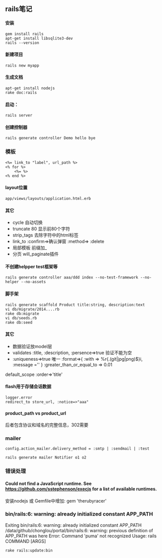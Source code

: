 rails笔记
-----------------
#### 安装
	gem install rails
	apt-get install libsqlite3-dev
	rails --version

#### 新建项目
	rails new myapp

#### 生成文档
	apt-get install nodejs
	rake doc:rails

#### 启动：
	rails server

#### 创建控制器
	rails generate controller Demo hello bye

### 模板
	<%= link_to "label", url_path %>
	<% for %>
		<%= %>
	<% end %>
#### layout位置
	app/views/layouts/application.html.erb
#### 其它
 * cycle 自动切换
 * truncate 80 显示前80个字符 
 * strip_tags 去除字符中的html标签
 * link_to :confirm=>确认弹窗 :method=> :delete
 * 局部模板 前缀加_
 * 分页 will_paginate插件

#### 不创建helpper test框架等
	rails generate controller aaa/ddd index --no-test-framework --no-helper --no-assets

#### 脚手架
	rails generate scaffold Product title:string, description:text
	vi db/migrate/2014....rb
	rake db:migrate
	vi db/seeds.rb
	rake db:seed

#### 其它
 * 数据验证放model层
 * validates :title, :description, :persence=>true 验证不能为空
 * :uniqueness=>true 唯一
:format=>{
:with => %r{\.(git|jpg|png)$}i,
:message =''
}
:greater_than_or_equal_to => 0.01

default_scope :order=>'title'


#### flash用于存储会话数据
	logger.error
	redirect_to store_url, :notice=>"aaa"


#### product_path vs product_url
后者包含协议和域名的完整信息，302需要

### mailer
	config.action_mailer.delivery_method = :smtp | :sendmail | :test
	
	rails generate mailer Notifier o1 o2



### 错误处理
#### Could not find a JavaScript runtime. See https://github.com/sstephenson/execjs for a list of available runtimes.
安装nodejs 或 Gemfile中增加: gem 'therubyracer'

### bin/rails:6: warning: already initialized constant APP_PATH
Exiting
bin/rails:6: warning: already initialized constant APP_PATH
/data/github/chonglou/portal/bin/rails:6: warning: previous definition of APP_PATH was here
Error: Command 'puma' not recognized
Usage: rails COMMAND [ARGS]

    rake rails:update:bin 


